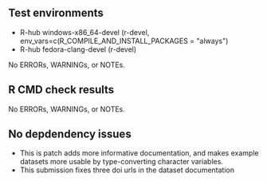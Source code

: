 ## Test environments
- R-hub windows-x86_64-devel (r-devel,  env_vars=c(R_COMPILE_AND_INSTALL_PACKAGES = "always")
- R-hub fedora-clang-devel (r-devel)

No ERRORs, WARNINGs, or NOTEs. 

## R CMD check results
No ERRORs, WARNINGs, or NOTEs. 
  
## No depdendency issues

* This is patch adds more informative documentation, and makes example datasets more usable by type-converting character variables.
* This submission fixes three doi urls in the dataset documentation
